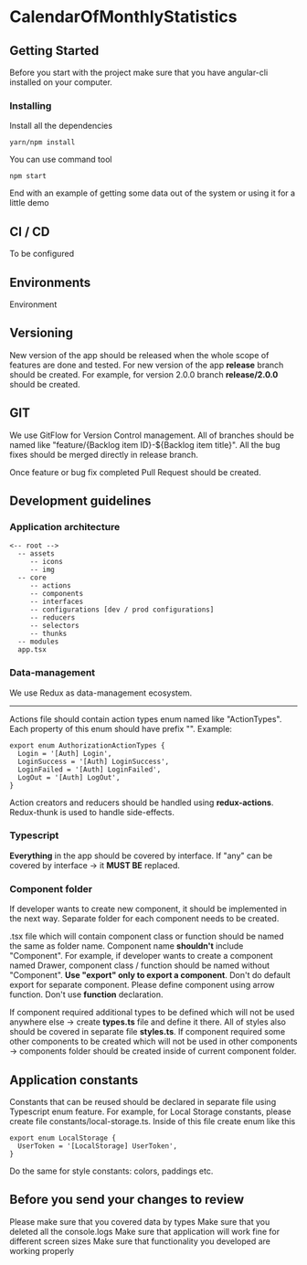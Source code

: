 # CalendarOfMonthlyStatistics

## Getting Started

Before you start with the project make sure that you have angular-cli installed on your computer.

### Installing

Install all the dependencies

```
yarn/npm install
```

You can use command tool

```
npm start
```

End with an example of getting some data out of the system or using it for a little demo

## CI / CD

To be configured

## Environments

Environment 

## Versioning

New version of the app should be released when the whole scope of features are done and tested.
For new version of the app **release** branch should be created. For example, for version 2.0.0 branch **release/2.0.0** should be created.

## GIT

We use GitFlow for Version Control management.
All of branches should be named like "feature/{Backlog item ID}-\${Backlog item title}".
All the bug fixes should be merged directly in release branch.

Once feature or bug fix completed Pull Request should be created.

## Development guidelines

### Application architecture

```
<-- root -->
  -- assets
     -- icons
     -- img
  -- core
     -- actions
     -- components
     -- interfaces
     -- configurations [dev / prod configurations]
     -- reducers
     -- selectors
     -- thunks
  -- modules
  app.tsx
```

### Data-management

We use Redux as data-management ecosystem.

---

Actions file should contain action types enum named like "<module-name>ActionTypes". Each property of this enum should have prefix "<module-name>".
Example:

```
export enum AuthorizationActionTypes {
  Login = '[Auth] Login',
  LoginSuccess = '[Auth] LoginSuccess',
  LoginFailed = '[Auth] LoginFailed',
  LogOut = '[Auth] LogOut',
}
```

Action creators and reducers should be handled using **redux-actions**.
Redux-thunk is used to handle side-effects.

### Typescript

**Everything** in the app should be covered by interface. If "any" can be covered by interface -> it **MUST BE** replaced.

### Component folder

If developer wants to create new component, it should be implemented in the next way.
Separate folder for each component needs to be created.

.tsx file which will contain component class or function should be named the same as folder name.
Component name **shouldn't** include "Component". For example, if developer wants to create a component named Drawer, component class / function should be named without "Component".
**Use "export" only to export a component**. Don't do default export for separate component.
Please define component using arrow function. Don't use __function__ declaration.

If component required additional types to be defined which will not be used anywhere else -> create **types.ts** file and define it there.
All of styles also should be covered in separate file **styles.ts**.
If component required some other components to be created which will not be used in other components -> components folder should be created inside of current component folder.

## Application constants

Constants that can be reused should be declared in separate file using Typescript enum feature. For example, for Local Storage constants, please create file constants/local-storage.ts. Inside of this file create enum like this

```
export enum LocalStorage {
  UserToken = '[LocalStorage] UserToken',
}
```

Do the same for style constants: colors, paddings etc.

## Before you send your changes to review

Please make sure that you covered data by types
Make sure that you deleted all the console.logs
Make sure that application will work fine for different screen sizes
Make sure that functionality you developed are working properly
